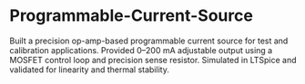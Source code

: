 # Programmable-Current-Source
Built a precision op-amp-based programmable current source for test and calibration applications. Provided 0–200 mA adjustable output using a MOSFET control loop and precision sense resistor. Simulated in LTSpice and validated for linearity and thermal stability.
